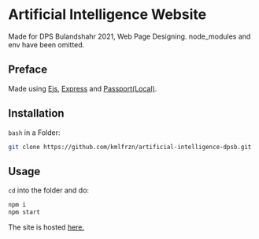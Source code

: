 # Artificial Intelligence Website

Made for DPS Bulandshahr 2021, Web Page Designing.
node_modules and env have been omitted.

## Preface

Made using [Ejs](https://ejs.co/), [Express](https://expressjs.com/) and [Passport(Local)](http://www.passportjs.org/).

## Installation

`bash` in a Folder:

```bash
git clone https://github.com/kmlfrzn/artificial-intelligence-dpsb.git
```

## Usage

`cd` into the folder and do:

```bash
npm i
npm start
```

The site is hosted [here.](https://artificial-intelligence-dpsb.herokuapp.com/)
